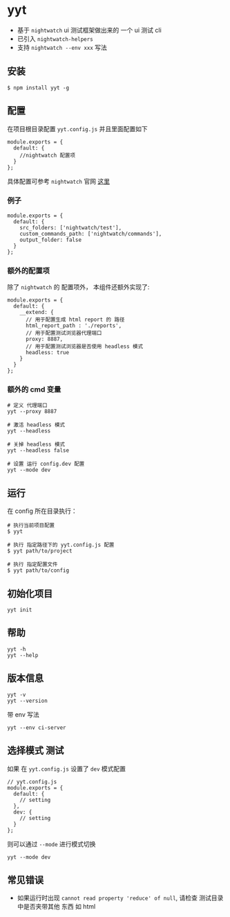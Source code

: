 # yyt
* 基于 `nightwatch` ui 测试框架做出来的 一个 ui 测试 cli
* 已引入 `nightwatch-helpers`
* 支持 `nightwatch --env xxx` 写法

## 安装
```
$ npm install yyt -g
```

## 配置
在项目根目录配置 `yyt.config.js` 并且里面配置如下
```
module.exports = {
  default: {
    //nightwatch 配置项
  }
};
```

具体配置可参考 `nightwatch` 官网 [这里](http://nightwatchjs.org/gettingstarted#settings-file)

### 例子
```
module.exports = {
  default: {
    src_folders: ['nightwatch/test'],
    custom_commands_path: ['nightwatch/commands'],
    output_folder: false
  }
};
```

### 额外的配置项
除了 `nightwatch` 的 配置项外， 本组件还额外实现了:

```
module.exports = {
  default: {
    __extend: {
      // 用于配置生成 html report 的 路径
      html_report_path : './reports',
      // 用于配置测试浏览器代理端口
      proxy: 8887,
      // 用于配置测试浏览器是否使用 headless 模式
      headless: true
    }
  }
};

```

### 额外的 cmd 变量
```
# 定义 代理端口
yyt --proxy 8887

# 激活 headless 模式
yyt --headless

# 关掉 headless 模式
yyt --headless false

# 设置 运行 config.dev 配置
yyt --mode dev
```


## 运行
在 config 所在目录执行：
```
# 执行当前项目配置
$ yyt

# 执行 指定路径下的 yyt.config.js 配置
$ yyt path/to/project

# 执行 指定配置文件
$ yyt path/to/config
```

## 初始化项目
```
yyt init
```

## 帮助
```
yyt -h
yyt --help
```

## 版本信息
```
yyt -v
yyt --version
```

带 env 写法
```
yyt --env ci-server
```

## 选择模式 测试
如果 在 `yyt.config.js` 设置了 `dev` 模式配置
```
// yyt.config.js
module.exports = {
  default: {
    // setting
  },
  dev: {
    // setting
  }
};
```
则可以通过 `--mode` 进行模式切换

```
yyt --mode dev
```

## 常见错误
* 如果运行时出现 `cannot read property 'reduce' of null`, 请检查 测试目录中是否夹带其他 东西 如 html


